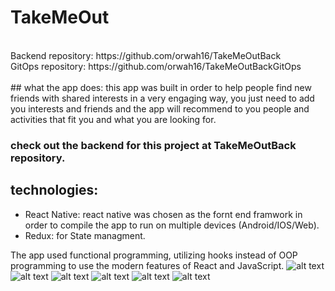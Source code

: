 # TakeMeOut
<br/>
Backend repository: https://github.com/orwah16/TakeMeOutBack <br/>
GitOps repository: https://github.com/orwah16/TakeMeOutBackGitOps <br/>
<br/>
## what the app does:
this app was built in order to help people find new friends with shared interests in a very engaging way,
you just need to add you interests and friends and the app will recommend to you people and activities that fit you
and what you are looking for.

### check out the backend for this project at TakeMeOutBack repository.

## technologies:
- React Native: react native was chosen as the fornt end framwork in order to compile the app to run on multiple devices (Android/IOS/Web).
- Redux: for State managment.

The app used functional programming, utilizing hooks instead of OOP programming to use the modern features of React and JavaScript. 
![alt text](./Images/1.png?raw=true)
![alt text](./Images/2.png?raw=true)
![alt text](./Images/3.png?raw=true)
![alt text](./Images/4.png?raw=true)
![alt text](./Images/5.png?raw=true)
![alt text](./Images/6.png?raw=true)
